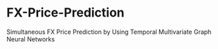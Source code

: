 # FX-Price-Prediction
Simultaneous FX Price Prediction by Using Temporal Multivariate Graph Neural Networks
